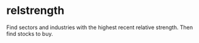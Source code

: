 # relstrength

Find sectors and industries with the highest recent relative strength.  Then find stocks to buy.